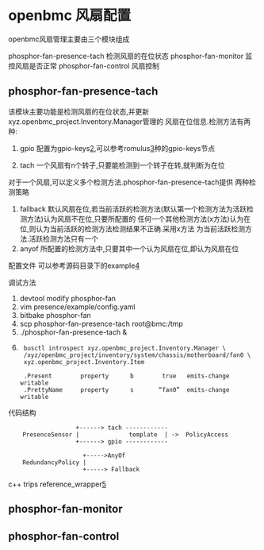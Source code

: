 # openbmc 风扇配置

openbmc风扇管理主要由三个模块组成

phosphor-fan-presence-tach
        检测风扇的在位状态
phosphor-fan-monitor
        监控风扇是否正常
phosphor-fan-control
        风扇控制


## phosphor-fan-presence-tach

该模块主要功能是检测风扇的在位状态,并更新xyz.openbmc_project.Inventory.Manager管理的
风扇在位信息.检测方法有两种:

1. gpio
        配置为gpio-keys[2],可以参考romulus[3]种的gpio-keys节点
        
2. tach
        一个风扇有n个转子,只要能检测到一个转子在转,就判断为在位

对于一个风扇,可以定义多个检测方法.phosphor-fan-presence-tach提供
两种检测策略

1. fallback
        默认风扇在位,若当前活跃的检测方法(默认第一个检测方法为活跃检测方法)认为风扇不在位,只要所配置的
        任何一个其他检测方法(x方法)认为在位,则认为当前活跃的检测方法检测结果不正确.采用x方法
        为当前活跃检测方法.活跃检测方法只有一个
2. anyof
        所配置的检测方法中,只要其中一个认为风扇在位,即认为风扇在位

配置文件
        可以参考源码目录下的example[4]


调试方法

1. devtool modify phosphor-fan
2. vim presence/example/config.yaml
3. bitbake phosphor-fan
4. scp phosphor-fan-presence-tach root@bmc:/tmp
5. ./phosphor-fan-presence-tach &  
6. 
        busctl introspect xyz.openbmc_project.Inventory.Manager \
        /xyz/openbmc_project/inventory/system/chassis/motherboard/fan0 \
        xyz.openbmc_project.Inventory.Item

        .Present        property      b        true   emits-change    writable
        .PrettyName     property      s       “fan0”  emits-change    writable
       
代码结构
        
                       +------> tach ------------
        PresenceSensor |              template  | ->  PolicyAccess
                       +------> gpio ------------  

                         +----->AnyOf
        RedundancyPolicy | 
                         +-----> Fallback
        
       
      
c++ trips
        reference_wrapper[5]
      



## phosphor-fan-monitor


## phosphor-fan-control



[1]: https://github.com/openbmc/phosphor-fan-presence/blob/master/presence/example/example.yaml
[2]: https://github.com/torvalds/linux/blob/master/Documentation/driver-api/gpio/drivers-on-gpio.rst
[3]: https://github.com/torvalds/linux/blob/master/arch/arm/boot/dts/aspeed-bmc-opp-romulus.dts
[4]: https://github.com/openbmc/phosphor-fan-presence/blob/master/presence/example/example.yaml
[5]: https://oopscenities.net/2012/08/09/reference_wrapper/
